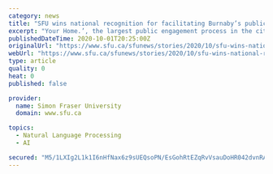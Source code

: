 ```yaml
---
category: news
title: "SFU wins national recognition for facilitating Burnaby’s public engagement on housing strategy"
excerpt: "Your Home.’, the largest public engagement process in the city’s history. The process engaged more than 2,600 Burnaby residents to share their ideas, concerns and goals and resulted in 18 recommendations on how to move forward with one of the region’s most pressing issues: community housing."
publishedDateTime: 2020-10-01T20:25:00Z
originalUrl: "https://www.sfu.ca/sfunews/stories/2020/10/sfu-wins-national-recognition-for-facilitating-burnaby-s-public-.html"
webUrl: "https://www.sfu.ca/sfunews/stories/2020/10/sfu-wins-national-recognition-for-facilitating-burnaby-s-public-.html"
type: article
quality: 0
heat: 0
published: false

provider:
  name: Simon Fraser University
  domain: www.sfu.ca

topics:
  - Natural Language Processing
  - AI

secured: "M5/1LXIg2L1k1I6nHfNax6z9sUEQsoPN/EsGohRtEZqRvVsauDoHR042dvnRAafodn1IrAnLVsxWPQTv1KyiXXfWby1xnCqa/WaXtWv0TWH5cjA76O3IAa9aV+8yTQuWdXRRtqA8c9tIE8hzEgjr35rLwIrsNiF5rH0DsA43d9qCQR/ijlZ4N2ImUbO94XXvXNKh9qT0y5mJ2uEHntCcbLTTAQ8N+weIXJ6v+htA6Ym2olPKUJab3oTrrQh16uQLVa2DYEfJjyumcEhFxfzMXcf1VqZHm2elMe990dv4O4WIHU2tdwpF35M65mv0ZZWS1TZnbJsl+4giK/aZiEAvaQKZxoRZOrRimUzFdl21wAI=;8W6M9XuL+UAAIZZ1t+MXjA=="
---
```


